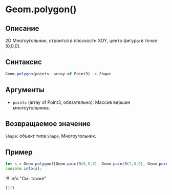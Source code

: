 # Geom.polygon()

## Описание
2D Многоугольник, строится в плоскости XOY, центр фигуры в точке [0,0,0].

## Синтаксис
```javascript
Geom.polygon(points: array of Point3) -> Shape
```

## Аргументы
- `points` (array of Point3, обязательно): Массив вершин многоугольника.

## Возвращаемое значение
`Shape`: объект типа `Shape`, Многоугольник.

## Пример
```javascript linenums="1"
let s = Geom.polygon([Geom.point3(0,0,0), Geom.point3(1,0,0), Geom.point3(1,1,0), Geom.point3(0,1,0), Geom.point3(0,0,0)]);
console.info(s);
```

!!! info "См. также"

    []()
